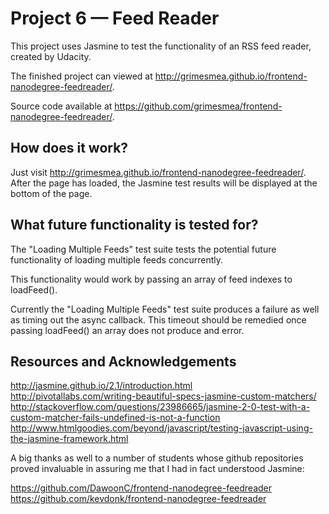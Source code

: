 # Project 6 — Feed Reader

This project uses Jasmine to test the functionality of an RSS feed reader, created by Udacity.

The finished project can viewed at http://grimesmea.github.io/frontend-nanodegree-feedreader/.

Source code available at https://github.com/grimesmea/frontend-nanodegree-feedreader/.

## How does it work?

Just visit http://grimesmea.github.io/frontend-nanodegree-feedreader/. After the page has loaded, the Jasmine test results will be displayed at the bottom of the page.

## What future functionality is tested for?

The "Loading Multiple Feeds" test suite tests the potential future functionality
of loading multiple feeds concurrently.

This functionality would work by passing an array of feed indexes to loadFeed().

Currently the "Loading Multiple Feeds" test suite produces a failure as well as
timing out the async callback. This timeout should be remedied once passing
loadFeed() an array does not produce and error.

## Resources and Acknowledgements

http://jasmine.github.io/2.1/introduction.html  
http://pivotallabs.com/writing-beautiful-specs-jasmine-custom-matchers/  
http://stackoverflow.com/questions/23986665/jasmine-2-0-test-with-a-custom-matcher-fails-undefined-is-not-a-function  
http://www.htmlgoodies.com/beyond/javascript/testing-javascript-using-the-jasmine-framework.html  

A big thanks as well to a number of students whose github repositories proved invaluable in assuring me that I had in fact understood Jasmine:

https://github.com/DawoonC/frontend-nanodegree-feedreader  
https://github.com/kevdonk/frontend-nanodegree-feedreader
